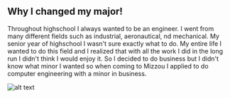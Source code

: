 ## Why I changed my major!
Throughout highschool I always wanted to be an engineer. I went from many different fields such as industrial, aeronautical, nd mechanical.
My senior year of highschool I wasn't sure exactly what to do. My entire life I wanted to do this field and I realized that with all the work I did in the long run I didn't think I would enjoy it.
So I decided to do business but I didn't know what minor I wanted so when coming to Mizzou I applied to do computer engineering with a minor in business. 

![alt text](https://www.psych.utoronto.ca/sites/www.psych.utoronto.ca/files/styles/slider_large_img/public/front_carousel/Psychology%20Banner%201%20v2%20%285%29.png?itok=GHAtHZ7S)
